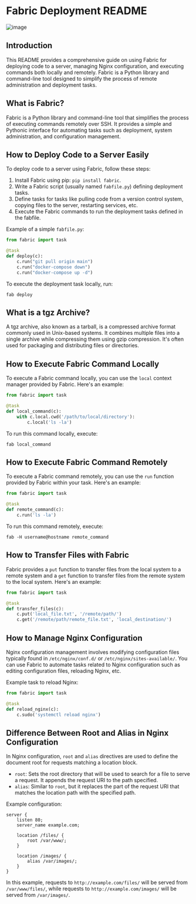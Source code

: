 # Fabric Deployment README

![image](https://github.com/LWSSIM/AirBnB_clone_v2/assets/127129101/2e8996d6-ce8c-4249-a7a7-6051fd5cf077)


## Introduction
This README provides a comprehensive guide on using Fabric for deploying code to a server, managing Nginx configuration, and executing commands both locally and remotely. Fabric is a Python library and command-line tool designed to simplify the process of remote administration and deployment tasks.

## What is Fabric?
Fabric is a Python library and command-line tool that simplifies the process of executing commands remotely over SSH. It provides a simple and Pythonic interface for automating tasks such as deployment, system administration, and configuration management.

## How to Deploy Code to a Server Easily
To deploy code to a server using Fabric, follow these steps:

1. Install Fabric using pip: `pip install fabric`.
2. Write a Fabric script (usually named `fabfile.py`) defining deployment tasks.
3. Define tasks for tasks like pulling code from a version control system, copying files to the server, restarting services, etc.
4. Execute the Fabric commands to run the deployment tasks defined in the fabfile.

Example of a simple `fabfile.py`:

```python
from fabric import task

@task
def deploy(c):
    c.run("git pull origin main")
    c.run("docker-compose down")
    c.run("docker-compose up -d")
```

To execute the deployment task locally, run:
```
fab deploy
```

## What is a tgz Archive?
A tgz archive, also known as a tarball, is a compressed archive format commonly used in Unix-based systems. It combines multiple files into a single archive while compressing them using gzip compression. It's often used for packaging and distributing files or directories.

## How to Execute Fabric Command Locally
To execute a Fabric command locally, you can use the `local` context manager provided by Fabric. Here's an example:

```python
from fabric import task

@task
def local_command(c):
    with c.local.cwd('/path/to/local/directory'):
        c.local('ls -la')
```

To run this command locally, execute:
```
fab local_command
```

## How to Execute Fabric Command Remotely
To execute a Fabric command remotely, you can use the `run` function provided by Fabric within your task. Here's an example:

```python
from fabric import task

@task
def remote_command(c):
    c.run('ls -la')
```

To run this command remotely, execute:
```
fab -H username@hostname remote_command
```

## How to Transfer Files with Fabric
Fabric provides a `put` function to transfer files from the local system to a remote system and a `get` function to transfer files from the remote system to the local system. Here's an example:

```python
from fabric import task

@task
def transfer_files(c):
    c.put('local_file.txt', '/remote/path/')
    c.get('/remote/path/remote_file.txt', 'local_destination/')
```

## How to Manage Nginx Configuration
Nginx configuration management involves modifying configuration files typically found in `/etc/nginx/conf.d/` or `/etc/nginx/sites-available/`. You can use Fabric to automate tasks related to Nginx configuration such as editing configuration files, reloading Nginx, etc.

Example task to reload Nginx:

```python
from fabric import task

@task
def reload_nginx(c):
    c.sudo('systemctl reload nginx')
```

## Difference Between Root and Alias in Nginx Configuration
In Nginx configuration, `root` and `alias` directives are used to define the document root for requests matching a location block. 

- `root`: Sets the root directory that will be used to search for a file to serve a request. It appends the request URI to the path specified.
- `alias`: Similar to `root`, but it replaces the part of the request URI that matches the location path with the specified path.

Example configuration:

```nginx
server {
    listen 80;
    server_name example.com;

    location /files/ {
        root /var/www/;
    }

    location /images/ {
        alias /var/images/;
    }
}
```

In this example, requests to `http://example.com/files/` will be served from `/var/www/files/`, while requests to `http://example.com/images/` will be served from `/var/images/`.
